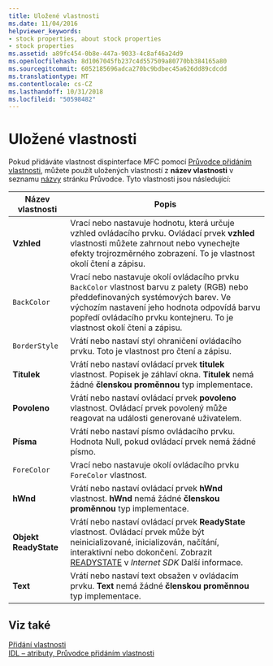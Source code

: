 ```yaml
---
title: Uložené vlastnosti
ms.date: 11/04/2016
helpviewer_keywords:
- stock properties, about stock properties
- stock properties
ms.assetid: a89fc454-0b8e-447a-9033-4c8af46a24d9
ms.openlocfilehash: 8d1067045fb237c4d557509a80770bb384165a80
ms.sourcegitcommit: 6052185696adca270bc9bdbec45a626dd89cdcdd
ms.translationtype: MT
ms.contentlocale: cs-CZ
ms.lasthandoff: 10/31/2018
ms.locfileid: "50598482"
---
```

# <a name="stock-properties"></a>Uložené vlastnosti

Pokud přidáváte vlastnost dispinterface MFC pomocí [Průvodce přidáním vlastnosti](../ide/idl-attributes-add-property-wizard.md), můžete použít uložených vlastností z **název vlastnosti** v seznamu [názvy](../ide/names-add-property-wizard.md) stránku Průvodce. Tyto vlastnosti jsou následující:

|Název vlastnosti|Popis|
|-------------------|-----------------|
|**Vzhled**|Vrací nebo nastavuje hodnotu, která určuje vzhled ovládacího prvku. Ovládací prvek **vzhled** vlastnosti můžete zahrnout nebo vynechejte efekty trojrozměrného zobrazení. To je vlastnost okolí čtení a zápisu.|
|`BackColor`|Vrací nebo nastavuje okolí ovládacího prvku `BackColor` vlastnost barvu z palety (RGB) nebo předdefinovaných systémových barev. Ve výchozím nastavení jeho hodnota odpovídá barvu popředí ovládacího prvku kontejneru. To je vlastnost okolí čtení a zápisu.|
|`BorderStyle`|Vrátí nebo nastaví styl ohraničení ovládacího prvku. Toto je vlastnost pro čtení a zápisu.|
|**Titulek**|Vrátí nebo nastaví ovládací prvek **titulek** vlastnost. Popisek je záhlaví okna. **Titulek** nemá žádné **členskou proměnnou** typ implementace.|
|**Povoleno**|Vrátí nebo nastaví ovládací prvek **povoleno** vlastnost. Ovládací prvek povolený může reagovat na události generované uživatelem.|
|**Písma**|Vrátí nebo nastaví písmo ovládacího prvku. Hodnota Null, pokud ovládací prvek nemá žádné písmo.|
|`ForeColor`|Vrací nebo nastavuje okolí ovládacího prvku `ForeColor` vlastnost.|
|**hWnd**|Vrátí nebo nastaví ovládací prvek **hWnd** vlastnost. **hWnd** nemá žádné **členskou proměnnou** typ implementace.|
|**Objekt ReadyState**|Vrátí nebo nastaví ovládací prvek **ReadyState** vlastnost. Ovládací prvek může být neinicializované, inicializován, načítání, interaktivní nebo dokončení. Zobrazit [READYSTATE](https://msdn.microsoft.com/library/aa768362.aspx) v *Internet SDK* Další informace.|
|**Text**|Vrátí nebo nastaví text obsažen v ovládacím prvku. **Text** nemá žádné **členskou proměnnou** typ implementace.|

## <a name="see-also"></a>Viz také

[Přidání vlastnosti](../ide/adding-a-property-visual-cpp.md)<br>
[IDL – atributy, Průvodce přidáním vlastnosti](../ide/idl-attributes-add-property-wizard.md)